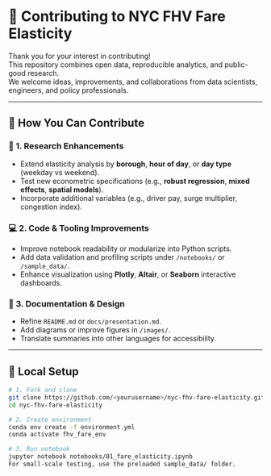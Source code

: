 # 🤝 Contributing to NYC FHV Fare Elasticity

Thank you for your interest in contributing!  
This repository combines open data, reproducible analytics, and public-good research.  
We welcome ideas, improvements, and collaborations from data scientists, engineers, and policy professionals.

---

## 🌱 How You Can Contribute

### 🧠 1. Research Enhancements
- Extend elasticity analysis by **borough**, **hour of day**, or **day type** (weekday vs weekend).  
- Test new econometric specifications (e.g., **robust regression**, **mixed effects**, **spatial models**).  
- Incorporate additional variables (e.g., driver pay, surge multiplier, congestion index).

### 💻 2. Code & Tooling Improvements
- Improve notebook readability or modularize into Python scripts.  
- Add data validation and profiling scripts under `/notebooks/` or `/sample_data/`.  
- Enhance visualization using **Plotly**, **Altair**, or **Seaborn** interactive dashboards.

### 🧾 3. Documentation & Design
- Refine `README.md` or `docs/presentation.md`.  
- Add diagrams or improve figures in `/images/`.  
- Translate summaries into other languages for accessibility.

---

## 🧰 Local Setup
```bash
# 1. Fork and clone
git clone https://github.com/<yourusername>/nyc-fhv-fare-elasticity.git
cd nyc-fhv-fare-elasticity

# 2. Create environment
conda env create -f environment.yml
conda activate fhv_fare_env

# 3. Run notebook
jupyter notebook notebooks/01_fare_elasticity.ipynb
For small-scale testing, use the preloaded sample_data/ folder.

